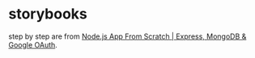 # storybooks
step by step are from [Node.js App From Scratch | Express, MongoDB & Google OAuth](https://youtu.be/SBvmnHTQIPY).
